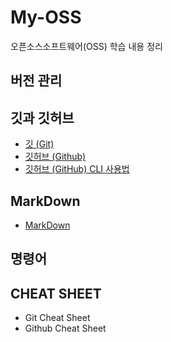 # My-OSS
오픈소스소프트웨어(OSS) 학습 내용 정리

## 버전 관리


## 깃과 깃허브
- [깃 (Git)](https://github.com/sumin0731/My-OSS/blob/main/%EA%B9%83%EA%B3%BC%20%EA%B9%83%ED%97%88%EB%B8%8C/%EA%B9%83%20(Git).md)
- [깃허브 (Github)](https://github.com/sumin0731/My-OSS/blob/main/%EA%B9%83%EA%B3%BC%20%EA%B9%83%ED%97%88%EB%B8%8C/%EA%B9%83%ED%97%88%EB%B8%8C%20(Github).md)
- [깃허브 (GitHub) CLI 사용법](https://github.com/sumin0731/My-OSS/blob/main/%EA%B9%83%EA%B3%BC%20%EA%B9%83%ED%97%88%EB%B8%8C/%EA%B9%83%ED%97%88%EB%B8%8C%20(GitHub)%20CLI%20%ED%99%9C%EC%9A%A9%EB%B2%95.md)


## MarkDown
- [MarkDown](MarkDown.md)

## 명령어


## CHEAT SHEET
- Git Cheat Sheet
- Github Cheat Sheet
